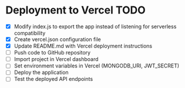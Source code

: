 # Deployment to Vercel TODO

- [x] Modify index.js to export the app instead of listening for serverless compatibility
- [x] Create vercel.json configuration file
- [x] Update README.md with Vercel deployment instructions
- [ ] Push code to GitHub repository
- [ ] Import project in Vercel dashboard
- [ ] Set environment variables in Vercel (MONGODB_URI, JWT_SECRET)
- [ ] Deploy the application
- [ ] Test the deployed API endpoints
